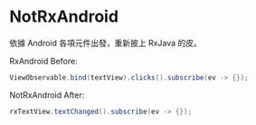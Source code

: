 # NotRxAndroid

依據 Android 各項元件出發，重新披上 RxJava 的皮。

RxAndroid Before:

```java
ViewObservable.bind(textView).clicks().subscribe(ev -> {});
```

NotRxAndroid After:

```java
rxTextView.textChanged().subscribe(ev -> {});
```
